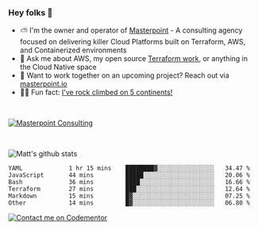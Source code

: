 

### Hey folks 👋



- ⛅️ I'm the owner and operator of [Masterpoint](https://masterpoint.io) - A consulting agency focused on delivering killer Cloud Platforms built on Terraform, AWS, and Containerized environments
- 💬 Ask me about AWS, my open source [Terraform work](https://github.com/masterpointio?q=terraform&type=&language=hcl), or anything in the Cloud Native space
- 🔨 Want to work together on an upcoming project? Reach out via [masterpoint.io](https://masterpoint.io)
- 🧗‍♂️ Fun fact: [I've rock climbed on 5 continents!](https://www.rockandice.com/videos/weekend-whippers/weekend-whipper-gunning-for-it-on-south-six-shooter/)

<br>


[![Masterpoint Consulting](https://masterpoint-public.s3.us-west-2.amazonaws.com/Logo-medium.png)](https://masterpoint.io)

<br>

![Matt's github stats](https://github-readme-stats.vercel.app/api?username=Gowiem&count_private=true&theme=cobalt&show_icons=true)

<!--START_SECTION:waka-->

```text
YAML             1 hr 15 mins    ████████▓░░░░░░░░░░░░░░░░   34.47 %
JavaScript       44 mins         █████░░░░░░░░░░░░░░░░░░░░   20.06 %
Bash             36 mins         ████░░░░░░░░░░░░░░░░░░░░░   16.66 %
Terraform        27 mins         ███░░░░░░░░░░░░░░░░░░░░░░   12.64 %
Markdown         15 mins         █▓░░░░░░░░░░░░░░░░░░░░░░░   07.25 %
Other            14 mins         █▓░░░░░░░░░░░░░░░░░░░░░░░   06.80 %
```

<!--END_SECTION:waka-->

[![Contact me on Codementor](https://www.codementor.io/m-badges/gowiem/find-me-on-cm-b.svg)](https://www.codementor.io/@gowiem?refer=badge)
